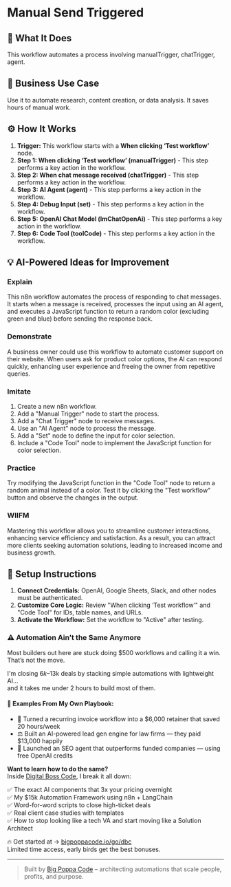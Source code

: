 # Manual Send Triggered

## 🚀 What It Does
This workflow automates a process involving manualTrigger, chatTrigger, agent.

## 💼 Business Use Case
Use it to automate research, content creation, or data analysis. It saves hours of manual work.

## ⚙️ How It Works
1.  **Trigger:** This workflow starts with a **When clicking ‘Test workflow’** node.
2. **Step 1: When clicking ‘Test workflow’ (manualTrigger)** - This step performs a key action in the workflow.
3. **Step 2: When chat message received (chatTrigger)** - This step performs a key action in the workflow.
4. **Step 3: AI Agent (agent)** - This step performs a key action in the workflow.
5. **Step 4: Debug Input (set)** - This step performs a key action in the workflow.
6. **Step 5: OpenAI Chat Model (lmChatOpenAi)** - This step performs a key action in the workflow.
7. **Step 6: Code Tool (toolCode)** - This step performs a key action in the workflow.

## 💡 AI-Powered Ideas for Improvement
### Explain
This n8n workflow automates the process of responding to chat messages. It starts when a message is received, processes the input using an AI agent, and executes a JavaScript function to return a random color (excluding green and blue) before sending the response back.

### Demonstrate
A business owner could use this workflow to automate customer support on their website. When users ask for product color options, the AI can respond quickly, enhancing user experience and freeing the owner from repetitive queries.

### Imitate
1. Create a new n8n workflow.
2. Add a "Manual Trigger" node to start the process.
3. Add a "Chat Trigger" node to receive messages.
4. Use an "AI Agent" node to process the message.
5. Add a "Set" node to define the input for color selection.
6. Include a "Code Tool" node to implement the JavaScript function for color selection.

### Practice
Try modifying the JavaScript function in the "Code Tool" node to return a random animal instead of a color. Test it by clicking the "Test workflow" button and observe the changes in the output.

### WIIFM
Mastering this workflow allows you to streamline customer interactions, enhancing service efficiency and satisfaction. As a result, you can attract more clients seeking automation solutions, leading to increased income and business growth.

## 🔧 Setup Instructions
1. **Connect Credentials:** OpenAI, Google Sheets, Slack, and other nodes must be authenticated.
2. **Customize Core Logic:** Review "When clicking ‘Test workflow’" and "Code Tool" for IDs, table names, and URLs.
3. **Activate the Workflow:** Set the workflow to "Active" after testing.

### ⚠️ Automation Ain’t the Same Anymore

Most builders out here are stuck doing $500 workflows and calling it a win.  
That’s not the move.  

I'm closing $6k–$13k deals by stacking simple automations with lightweight AI...  
and it takes me under 2 hours to build most of them.

#### 🧠 Examples From My Own Playbook:
- 🔁 Turned a recurring invoice workflow into a $6,000 retainer that saved 20 hours/week  
- ⚖️ Built an AI-powered lead gen engine for law firms — they paid $13,000 happily  
- 🚀 Launched an SEO agent that outperforms funded companies — using free OpenAI credits  

**Want to learn how to do the same?**  
Inside [Digital Boss Code](https://bigpoppacode.io/go/dbc), I break it all down:

✅ The exact AI components that 3x your pricing overnight  
✅ My $15k Automation Framework using n8n + LangChain  
✅ Word-for-word scripts to close high-ticket deals  
✅ Real client case studies with templates  
✅ How to stop looking like a tech VA and start moving like a Solution Architect  

🔥 Get started at → [bigpoppacode.io/go/dbc](https://bigpoppacode.io/go/dbc)  
Limited time access, early birds get the best bonuses.

---
> Built by [Big Poppa Code](https://bigpoppacode.io) – architecting automations that scale people, profits, and purpose.

